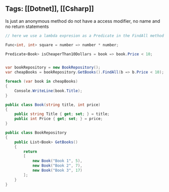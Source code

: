  Tags: [[Dotnet]], [[Csharp]] 
 ----
Is just an anonymous method do not have a access modifier, no name and no return statements

``` csharp
// here we use a lambda expresion as a Predicate in the FindAll method

Func<int, int> square = number => number * number;

Predicate<Book> isCheaperThan10Dollars = book => book.Price < 10; 


var bookRepository = new BookRepository();
var cheapBooks = bookRepository.GetBooks().FindAll(b => b.Price < 10); // we could use the isCheaperThan10Dollars Predicate that is a Generic

foreach (var book in cheapBooks)
{
    Console.WriteLine(book.Title);
}

public class Book(string title, int price)
{
    public string Title { get; set; } = title;
    public int Price { get; set; } = price;
}

public class BookRepository
{
    public List<Book> GetBooks()
    {
        return
        [
            new Book("Book 1", 5),
            new Book("Book 2", 7),
            new Book("Book 3", 17)
        ];
    }
}

```